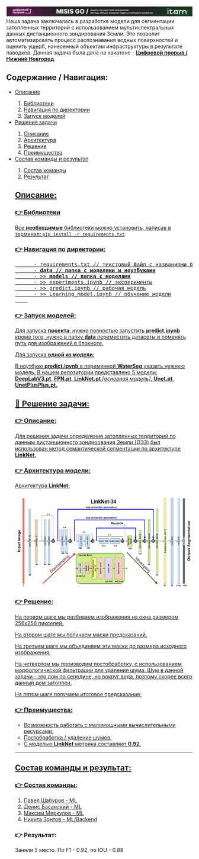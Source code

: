 ![Image alt](https://github.com/zoLikeCode/cifrovoy-proriv-nn-cv/raw/main/main.png)
Наша задача заключалась в разработке модели для сегментации затопленных территорий с использованием мультиспектральных данных дистанционного зондирования Земли. Это позволит автоматизировать процесс распознавания водных поверхностей и оценить ущерб, нанесенный объектам инфраструктуры в результате паводков. Данная задача была дана на хакатоне - **[Цифровой прорыв / Нижний Новгород](https://hacks-ai.ru/events/1077381)**.

<body>
  <div>
    <h2>Содержание / Навигация:</h2>
    <ul>
      <li><a href='#11'>Описание</a></li>
      <ol>
        <li><a href='#12'>Библиотеки</a></li>
        <li><a href='#13'>Навигация по директории</a></li>
        <li><a href='#14'>Запуск моделей</a></li>
      </ol>
      <li><a href='#21'>Решение задачи</a></li>
      <ol>
        <li><a href='#22'>Описание</a></li>
        <li><a href='#23'>Архитектура</a></li>
        <li><a href='#24'>Решение</a></li>
        <li><a href='#25'>Преимущества</a></li>
      </ol>
      <li><a href='#31'>Состав команды и результат</a></li>
      <ol>
        <li><a href='#32'>Состав команды</li>
        <li><a href='#33'>Результат</li>
      </ol>
  <div>
    <h2 id='11'>Описание:</h2>
    <h3 id='12'>👉 Библиотеки</h3>
    <p>Все <b>необходимые</b> библиотеки можно установить, написав в терминал: <code>pip install -r requirements.txt</code></p>
    <h3 id='13'>👉 Навигация по директории:</h3>
    <pre>
      - requirements.txt // текстовый файл с названиями библиотек и их версиями
      - <b>data // папка с моделями и ноутбуками</b>
      - >> <b>models // папка с моделями</b>
      - >> experiments.ipynb // эксперименты
      - >> predict.ipynb // рабочая модель
      - >> Learning_model.ipynb // обучение модели
    </pre>
    <h3 id='14'>👉 Запуск моделей:</h3>
    <p>Для запуска <b>проекта</b>: нужно полностью запустить <b>predict.ipynb</b> кроме того, нужно в папку <b>data</b> переместить датасеты и поменять путь для изображений в блокноте.</p>
    <p>Для запуска <b>одной из модели</b>:</p>
    <p>В ноутбуке <b>predict.ipynb</b> в переменной <b>WaterSeg</b> указать нужную модель. В нашем репозитории представлено 5 модели: <b>DeepLabV3.pt</b>, <b>FPN.pt</b>, <b>LinkNet.pt</b> <i>[основная модель]</i>, <b>Unet.pt</b>, <b>UnetPlusPlus.pt.</b></p>
  </div>
  <div>
    <h2 id='21'>🤜 Решение задачи:</h2>
    <h3 id='22'>👉 Описание:</h3>
        <p>Для решения задачи определения затопленных территорий по данным дистанционного зондирования Земли (ДЗЗ) был использован метод семантической сегментации по архитектуре <b>LinkNet</b>.</p>
    <h3 id='23'>👉 Архитектура модели:</h3>
    <p>Архитектура <b>LinkNet:</b></p>
     <img src='./schematic.png'>
    <h3 id='24'>👉 Решение:</h3>
    <p>На первом шаге мы разбиваем изображения на окна размером 256х256 пикселей.</p>
    <p>На втором шаге мы получаем маски предсказаний.</p>
    <p>На третьем шаге мы объединяем эти маски до размера исходного изображения.</p>
    <p>На четвертом мы производим постобработку, с использованием морфологической фильтрации для удаления шума. Шум в данной задачи - это дом по середине, но вокруг вода, поэтому скорее всего данный дом затоплен.</p>
    <p>На пятом шаге получаем итоговое предсказание.</p>
    <h3 id='25'>👉 Преимущества:</h3>
    <ul>
      <li>Возможность работать с маломощными вычислительными ресурсами.</li>
      <li>Постобработка / удаление шумов.</li>
      <li>С моделью <b>LinkNet</b> метрика составляет <b>0.92</b>.</li>
    </ul>
  </div>
    <div>
    <hr/>
    <h2 id='31'>Состав команды и результат:</h2>
    <h3 id='32'>👉 Состав команды:</h3>
    <ol>
        <li><a href='https://github.com/shavelo'>Павел Шабуров - ML</a></li>
        <li><a href='https://github.com/bigilittle'>Денис Басанский - ML</a></li>
        <li><a href='https://github.com/spioncino'>Максим Меркулов - ML</a></li>
        <li><a href='https://github.com/zoLikeCode'>Никита Зонтов - ML/Backend</a></li>
    </ol>
    <h3 id='33'>👉 Результат:</h3>
    Заняли 5 место. По F1 - 0.92, по IOU - 0.88
    </div>
</body>
